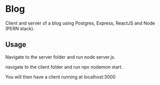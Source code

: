 # Blog
Client and server of a blog using Postgres, Express, ReactJS and Node (PERN stack).

## Usage
Navigate to the server folder and run node server.js.

navigate to the client folder and run npx nodemon start.

You will then have a client running at localhost:3000
